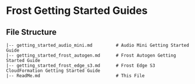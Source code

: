 # Frost Getting Started Guides

## File Structure
    |-- getting_started_audio_mini.md         # Audio Mini Getting Started Guide
    |-- getting_started_frost_autogen.md      # Frost Autogen Getting Started Guide
    |-- getting_started_frost_edge_s3.md      # Frost Edge S3 CloudFormation Getting Started Guide
    |-- ReadMe.md                             # This File